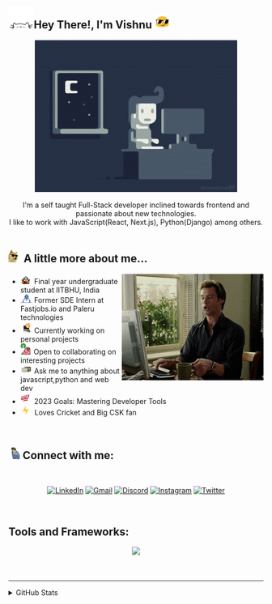 ## <img src="assets/happycat.webp" width="50">Hey There!, I'm Vishnu <img src="assets/blob-sunglasses.gif" width="30"/>

<div align="center">
<img style="margin:auto" align="center" src="assets/night-code.gif" width="400"><br/><br/>
I'm a self taught Full-Stack developer inclined towards frontend and passionate about new technologies.<br/> I like to work with JavaScript(React, Next.js), Python(Django) among others.</div>
<br>

<div>

## <img src="assets/cool-doge.gif" width="25"> A little more about me...

<div>
<img align='right' src="assets/coffee.gif">

- <img src="assets/reading_pirate.gif" width="23"> Final year undergraduate student at IITBHU, India
- <img src="assets/Developer.gif" width="23"> Former SDE Intern at Fastjobs.io and Paleru technologies
- <img src="assets/computer-fire.gif" width="23"> Currently working on personal projects
- <img src="assets/open_source_parrot.gif" width="22"> Open to collaborating on interesting projects
- <img src="assets/message.gif" width="23"> Ask me to anything about javascript,python and web dev
- <img src="assets/2023_intensifies.gif" width="23"> 2023 Goals: Mastering Developer Tools
- &nbsp;<img src="assets/lightning.gif" width="12" >&nbsp;&nbsp;&nbsp;Loves Cricket and Big CSK fan</div>
</div>

<br>

## <img src="assets/dance_vibe.gif" width="23"> Connect with me:

<br>
<div align="center">

[![LinkedIn](https://img.shields.io/badge/linkedin-%230077B5.svg?style=for-the-badge&logo=linkedin&logoColor=white)](https://www.linkedin.com/in/vishnu-murthy-sagubandi-72022a191/)
[![Gmail](https://img.shields.io/badge/Gmail-D14836?style=for-the-badge&logo=gmail&logoColor=white)](mailto:vsagubandi007@gmail.com)
[![Discord](https://img.shields.io/badge/Discord-%235865F2.svg?style=for-the-badge&logo=discord&logoColor=white)](https://discord.gg/wuwkHwDw)
[![Instagram](https://img.shields.io/badge/Instagram-%23E4405F.svg?style=for-the-badge&logo=Instagram&logoColor=white)](https://www.instagram.com/vishnu_107/)
[![Twitter](https://img.shields.io/badge/Twitter-%231DA1F2.svg?style=for-the-badge&logo=Twitter&logoColor=white)](https://twitter.com/Vishnu80305467)

</div>

<br />

## Tools and Frameworks:

<div align="center">
<img src="https://skillicons.dev/icons?i=js,py,html,css,django,py,nodejs,react,nextjs,redux,sass,tailwind,sqlite,java,jest,jquery,c,cpp,d3,matlab,netlify,postgres,git,github,githubactions,gitlab,heroku,vscode&perline=7"/>
</div>

<br />
<br />

---

<details>
  <summary>GitHub Stats</summary>
  <br />

  <img align="left" alt="Vishnu's GitHub Stats" src="https://github-readme-stats.vercel.app/api?username=vishnu-sagubandi&count_private=true&theme=highcontrast&show_icons=true" />
  <img alt="Vishnu's GitHub Stats" src="https://github-readme-stats.vercel.app/api/top-langs/?username=vishnu-sagubandi&layout=compact&theme=highcontrast" />

</details>

[website]: https://github.com/vishnu-sagubandi/
[twitter]: https://twitter.com/Vishnu80305467
[instagram]: https://www.instagram.com/vishnu-sagubandi/
[linkedin]: https://www.linkedin.com/in/vishnu-murthy-sagubandi-72022a191/
[facebook]: https://www.facebook.com/vishnu.sagubandi/
